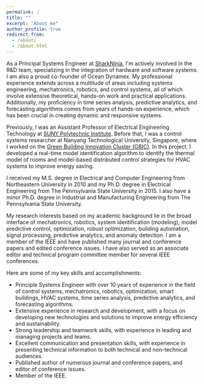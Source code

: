 ```yaml
---
permalink: /
title: ""
excerpt: "About me"
author_profile: true
redirect_from: 
  - /about/
  - /about.html
---
```


As a Principal Systems Engineer at [SharkNinja](https://www.sharkninja.com/), I'm actively involved in the R&D team, specializing in the integration of hardware and software systems. I am also a proud co-founder of Ocean Dynamex. My professional experience extends across a multitude of areas including systems engineering, mechatronics, robotics, and control systems, all of which involve extensive theoretical, hands-on work and practical applications. Additionally, my proficiency in time series analysis, predictive analytics, and forecasting algorithms comes from years of hands-on experience, which has been crucial in creating dynamic and responsive systems.

Previously, I was an Assistant Professor of Electrical Engineering Technology at [SUNY Polytechnic Institute](https://sunypoly.edu/). Before that, I was a control systems researcher at Nanyang Technological University, Singapore, where I worked on the [Green Building Innovation Cluster (GBIC)](https://intelligentsystemseee.ntu.edu.sg/cpisrg/gbic/gbic_index.html). In this project, I developed a real-time model identification algorithm to identify the thermal model of rooms and model-based distributed control strategies for HVAC systems to improve energy saving.

I received my M.S. degree in Electrical and Computer Engineering from Northeastern University in 2010 and my Ph.D. degree in Electrical Engineering from The Pennsylvania State University in 2015. I also have a minor Ph.D. degree in Industrial and Manufacturing Engineering from The Pennsylvania State University.

My research interests based on my academic background lie in the broad interface of mechatronics, robotics, system identification (modeling), model predictive control, optimization, robust optimization, building automation, signal processing, predictive analytics, and anomaly detection. I am a member of the IEEE and have published many journal and conference papers and edited conference issues. I have also served as an associate editor and technical program committee member for several IEEE conferences.

Here are some of my key skills and accomplishments:

* Principle Systems Engineer with over 10 years of experience in the field of control systems, mechatronics, robotics, optimization, smart buildings, HVAC systems, time series analysis, predictive analytics, and forecasting algorithms.
* Extensive experience in research and development, with a focus on developing new technologies and solutions to improve energy efficiency and sustainability.
* Strong leadership and teamwork skills, with experience in leading and managing projects and teams.
* Excellent communication and presentation skills, with experience in presenting technical information to both technical and non-technical audiences.
* Published author of numerous journal and conference papers, and editor of conference issues.
* Member of the IEEE.